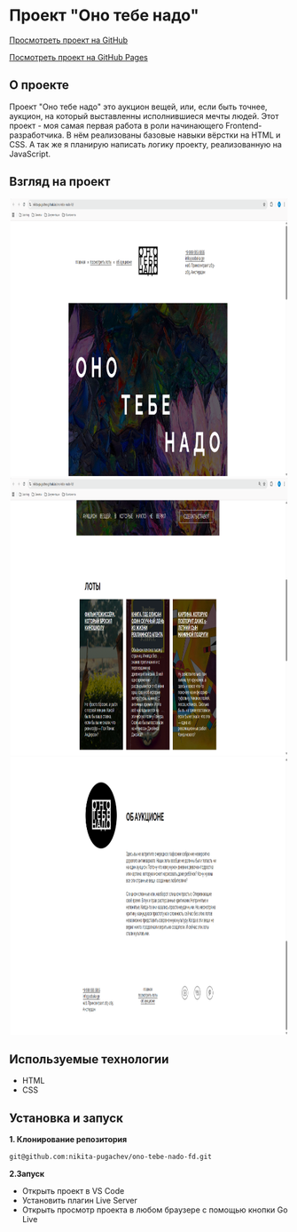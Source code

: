 # Проект "Оно тебе надо"

[Просмотреть проект на GitHub](https://github.com/nikita-pugachev/ono-tebe-nado-fd)

[Посмотреть проект на GitHub Pages](https://nikita-pugachev.github.io/ono-tebe-nado-fd/)

## О проекте
Проект "Оно тебе надо" это аукцион вещей, или, если быть точнее, аукцион, на который выставленны исполнившиеся мечты людей. Этот проект - моя самая первая работа в роли начинающего Frontend-разработчика. В нём реализованы базовые навыки вёрстки на HTML и CSS. А так же я планирую написать логику проекту, реализованную на JavaScript.

## Взгляд на проект
<div align="center">
<img src="./images/ono-tebe-nado.png" width=500 height=500>
<img src="./images/ono-tebe-nado-lots.png" width=500 height=500>
<img src="./images/ono-tebe-nado-about.png" width=500 height=500>
</div>

## Используемые технологии
* HTML
* CSS

## Установка и запуск
**1. Клонирование репозитория**
```bash
git@github.com:nikita-pugachev/ono-tebe-nado-fd.git
```
**2.Запуск**
* Открыть проект в VS Code
* Установить плагин Live Server
* Открыть просмотр проекта в любом браузере с помощью кнопки Go Live
